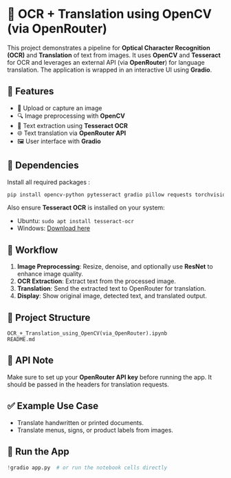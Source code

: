 # 📘 OCR + Translation using OpenCV (via OpenRouter)

This project demonstrates a pipeline for **Optical Character Recognition (OCR)** and **Translation** of text from images. It uses **OpenCV** and **Tesseract** for OCR and leverages an external API (via **OpenRouter**) for language translation. The application is wrapped in an interactive UI using **Gradio**.

## 🔧 Features

* 📸 Upload or capture an image
* 🔍 Image preprocessing with **OpenCV**
* 🧠 Text extraction using **Tesseract OCR**
* 🌐 Text translation via **OpenRouter API**
* 🖼️ User interface with **Gradio**

## 🧪 Dependencies

Install all required packages :

```bash
pip install opencv-python pytesseract gradio pillow requests torchvision
```

Also ensure **Tesseract OCR** is installed on your system:

* Ubuntu: `sudo apt install tesseract-ocr`
* Windows: [Download here]([https://github.com/tesseract-ocr/tesseract/wiki](https://tesseract-ocr.github.io/))

## 🧠 Workflow

1. **Image Preprocessing**: Resize, denoise, and optionally use **ResNet** to enhance image quality.
2. **OCR Extraction**: Extract text from the processed image.
3. **Translation**: Send the extracted text to OpenRouter for translation.
4. **Display**: Show original image, detected text, and translated output.

## 📁 Project Structure

```
OCR_+_Translation_using_OpenCV(via_OpenRouter).ipynb
README.md
```

## 🔑 API Note

Make sure to set up your **OpenRouter API key** before running the app. It should be passed in the headers for translation requests.

## ✅ Example Use Case

* Translate handwritten or printed documents.
* Translate menus, signs, or product labels from images.

## 🚀 Run the App

```python
!gradio app.py  # or run the notebook cells directly
```
